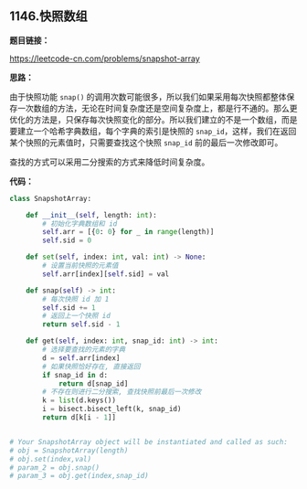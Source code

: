 ## 1146.快照数组

**题目链接：**

https://leetcode-cn.com/problems/snapshot-array

**思路：**

由于快照功能 `snap()` 的调用次数可能很多，所以我们如果采用每次快照都整体保存一次数组的方法，无论在时间复杂度还是空间复杂度上，都是行不通的。那么更优化的方法是，只保存每次快照变化的部分。所以我们建立的不是一个数组，而是要建立一个哈希字典数组，每个字典的索引是快照的 `snap_id`，这样，我们在返回某个快照的元素值时，只需要查找这个快照 `snap_id` 前的最后一次修改即可。

查找的方式可以采用二分搜索的方式来降低时间复杂度。


**代码：**
```python
class SnapshotArray:

    def __init__(self, length: int):
        # 初始化字典数组和 id
        self.arr = [{0: 0} for _ in range(length)]
        self.sid = 0

    def set(self, index: int, val: int) -> None:
        # 设置当前快照的元素值
        self.arr[index][self.sid] = val

    def snap(self) -> int:
        # 每次快照 id 加 1
        self.sid += 1
        # 返回上一个快照 id
        return self.sid - 1

    def get(self, index: int, snap_id: int) -> int:
        # 选择要查找的元素的字典
        d = self.arr[index]
        # 如果快照恰好存在, 直接返回
        if snap_id in d:
            return d[snap_id]
        # 不存在则进行二分搜索, 查找快照前最后一次修改
        k = list(d.keys())
        i = bisect.bisect_left(k, snap_id)
        return d[k[i - 1]]


# Your SnapshotArray object will be instantiated and called as such:
# obj = SnapshotArray(length)
# obj.set(index,val)
# param_2 = obj.snap()
# param_3 = obj.get(index,snap_id)
```



